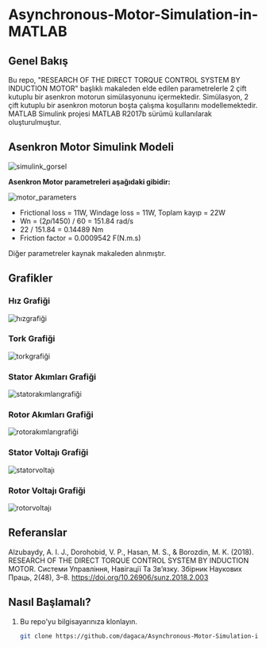 # Asynchronous-Motor-Simulation-in-MATLAB

## Genel Bakış

Bu repo, "RESEARCH OF THE DIRECT TORQUE CONTROL SYSTEM BY INDUCTION MOTOR" başlıklı makaleden elde edilen parametrelerle 2 çift kutuplu bir asenkron motorun simülasyonunu içermektedir. Simülasyon, 2 çift kutuplu bir asenkron motorun boşta çalışma koşullarını modellemektedir.
MATLAB Simulink projesi MATLAB R2017b sürümü kullanılarak oluşturulmuştur.

## Asenkron Motor Simulink Modeli

![simulink_gorsel](https://github.com/dagaca/Asynchronous-Motor-Model-in-MATLAB/assets/80363244/2404f001-978b-42e8-b530-6bd10e4de260)


**Asenkron Motor parametreleri aşağıdaki gibidir:**

![motor_parameters](https://github.com/dagaca/Asynchronous-Motor-Model-in-MATLAB/assets/80363244/8023029f-4f8e-464a-add3-d09c61129fb4)


- Frictional loss = 11W, Windage loss = 11W, Toplam kayıp = 22W
- Wn = (2*pi*1450) / 60 = 151.84 rad/s
- 22 / 151.84 = 0.14489 Nm
- Friction factor = 0.0009542 F(N.m.s)

Diğer parametreler kaynak makaleden alınmıştır.


## Grafikler
### Hız Grafiği

![hızgrafiği](https://github.com/dagaca/Asynchronous-Motor-Model-in-MATLAB/assets/80363244/a29e1fdc-12b1-435b-b85b-b493f4884b27)


### Tork Grafiği

![torkgrafiği](https://github.com/dagaca/Asynchronous-Motor-Model-in-MATLAB/assets/80363244/7ec56c90-dc5f-4c0e-a9cf-bd5df7d49327)


### Stator Akımları Grafiği

![statorakımlarıgrafiği](https://github.com/dagaca/Asynchronous-Motor-Model-in-MATLAB/assets/80363244/b35c9eff-3790-4017-93c1-7822ade38a9e)


### Rotor Akımları Grafiği

![rotorakımlarıgrafiği](https://github.com/dagaca/Asynchronous-Motor-Model-in-MATLAB/assets/80363244/4ad2e0b4-469b-4ea0-9310-0c11ec31a0ef)


### Stator Voltajı Grafiği

![statorvoltajı](https://github.com/dagaca/Asynchronous-Motor-Model-in-MATLAB/assets/80363244/8a1598ba-83f9-4e5a-9231-d1d88080b783)


### Rotor Voltajı Grafiği

![rotorvoltajı](https://github.com/dagaca/Asynchronous-Motor-Model-in-MATLAB/assets/80363244/cd08d8a6-4bba-44a9-927a-3dfa47180098)


## Referanslar
Alzubaydy, A. I. J., Dorohobid, V. P., Hasan, M. S., & Borozdin, M. K. (2018). RESEARCH OF THE DIRECT TORQUE CONTROL SYSTEM BY INDUCTION MOTOR. Системи Управління, Навігації Та Зв’язку. Збірник Наукових Праць, 2(48), 3–8. https://doi.org/10.26906/sunz.2018.2.003 


## Nasıl Başlamalı?

1. Bu repo'yu bilgisayarınıza klonlayın.
   ```bash
   git clone https://github.com/dagaca/Asynchronous-Motor-Simulation-in-MATLAB.git
